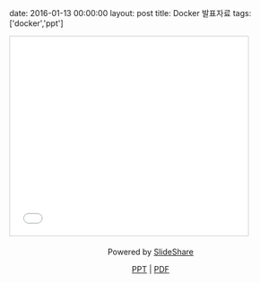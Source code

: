 date: 2016-01-13 00:00:00
layout: post
title: Docker 발표자료
tags: ['docker','ppt']

<iframe src="//www.slideshare.net/slideshow/embed_code/key/oeGGuxP5ey9yYK" width="425" height="355" frameborder="0" marginwidth="0" marginheight="0" scrolling="no" style="border:1px solid #CCC; border-width:1px; margin-bottom:5px; max-width: 100%;" allowfullscreen> </iframe>

<div style="margin-bottom:5px; text-align:center;">

<p>Powered by  <a href="//www.slideshare.net/Jongwon_/docker-presentation-57018849" title="Docker presentation" target="_blank">SlideShare</a></p>

<p>
<a href="//notes.jongwony.com/reveal.js/docker.html">PPT</a> |
<a href="/file/docker_presentation.pdf" download>PDF</a>
</p>

</div>
